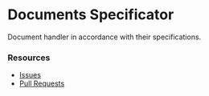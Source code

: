 # Documents Specificator

Document handler in accordance with their specifications.

### Resources

- [Issues](https://github.com/spec-doc/specificator/issues)
- [Pull Requests](https://github.com/spec-doc/specificator/pulls)
